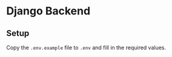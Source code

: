 # Django Backend

## Setup
Copy the `.env.example` file to `.env` and fill in the required values.


